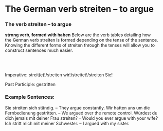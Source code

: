# The German verb streiten – to argue



### The verb streiten – to argue

**strong verb, formed with haben**
Below are the verb tables detailing how the German verb streiten is formed depending on the tense of the sentence. Knowing the different forms of streiten through the tenses will allow you to construct sentences much easier.

### 


 

### 

Imperative: streit(e)!/streiten wir!/streitet!/streiten Sie!

Past Participle: gestritten

### Example Sentences:

Sie streiten sich ständig. – They argue constantly.
Wir hatten uns um die Fernbedienung gestritten. – We argued over the remote control.
Würdest du dich jemals mit deiner Frau streiten? – Would you ever argue with your wife?
Ich stritt mich mit meiner Schwester. – I argued with my sister.
